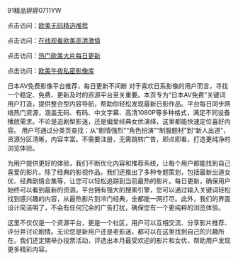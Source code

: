 91精品婷婷0711YW

点击访问：<a href="https://heiliaoxwd5i8.pages.dev">欧美无码精选推荐</a>

点击访问：<a href="https://heiliaowt0d7p.pages.dev">在线观看欧美高清激情</a>

点击访问：<a href="https://heiliaoga6s9v.pages.dev">热门欧美大片每日更新</a>

点击访问：<a href="https://heiliaoow5kzm.pages.dev">欧美午夜私密影像库</a>

日本AV免费影像平台推荐，每日更新不间断 对于喜欢日系影像的用户而言，寻找一个稳定、免费、更新及时的资源平台至关重要。本页专为“日本AV免费”关键词用户打造，提供整合型内容导航，帮助你轻松发现最新日影作品。平台每日同步网络热门资源，涵盖无码、有码、中文字幕、高清1080P等多种格式，满足不同设备播放需求。不论是追剧型影迷，还是偏爱经典女优演绎，这里都能快速定位喜好内容。 用户可通过分类页查找：从“剧情强烈”“角色扮演”“制服题材”到“新人出道”，资源分区清晰，内容丰富。不需要注册，无需跳转广告，即点即看，打造更纯净的浏览体验。

为用户提供更好的体验，我们不断优化内容和推荐系统，让每个用户都能找到自己喜爱的影片。除了经典的影视作品，我们还推出了多种专题策划，包括最新出道女优、经典剧情合集等，让您可以轻松追踪到当前最热的影片。每日更新，确保用户始终可以看到最新的资源。平台拥有强大的搜索引擎，您可以通过输入关键词轻松找到感兴趣的内容，从最热影片到冷门经典，全都能一网打尽。此外，我们的界面设计简洁明了，不会有任何冗余的广告打扰，确保您有一个更纯粹的浏览体验。

这里不仅仅是一个资源平台，更是一个社区，用户可以互相交流、分享影片推荐、评分并讨论剧情。无论您是新用户还是老影迷，都可以在这里找到自己的兴趣所在。我们还定期举办投票活动，评选出本月最受欢迎的影片和女优，帮助用户发现更多精彩内容。

<span style="display:none;">[Canonical link]( )</span>
